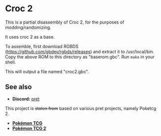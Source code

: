 # Croc 2

This is a partial disassembly of Croc 2, for the purposes of modding/randomizing.

It uses croc 2 as a base.

To assemble, first download RGBDS (https://github.com/gbdev/rgbds/releases) and extract it to /usr/local/bin.
Copy the above ROM to this directory as "baserom.gbc".
Run `make` in your shell.

This will output a file named "croc2.gbc".


## See also

- **Discord:** [pret][discord]


This project is ~~stolen from~~ based on various pret projects, namely Poketcg 2.

- [**Pokémon TCG**][poketcg]
- [**Pokémon TCG 2**][poketcg2]

[poketcg]: https://github.com/pret/poketcg
[poketcg2]: https://github.com/pret/poketcg2
[discord]: https://discord.gg/d5dubZ3
